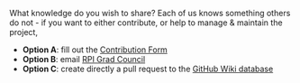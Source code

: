 What knowledge do you wish to share? Each of us knows something others do not - if you want to either contribute, or help to manage & maintain the project,
- **Option A**: fill out the [Contribution Form](https://forms.office.com/r/vc4mzPFJLv)
- **Option B**: email [RPI Grad Council](mailto:grad-council+grad-wiki@rpi.edu)
- **Option C**: create directly a pull request to the [GitHub Wiki database](https://github.com/rpi-graduate-council/grad-wiki/)